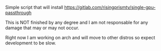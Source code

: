 Simple script that will install https://gitlab.com/risingprismtv/single-gpu-passthrough

This is NOT finished by any degree and I am not responsable for any damage that may or may not occur.

Right now I am working on arch and will move to other distros so expect development to be slow.

